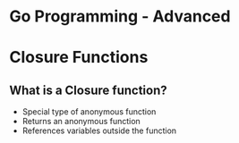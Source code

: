 Go Programming - Advanced
===============

# Closure Functions

## What is a Closure function?
* Special type of anonymous function
* Returns an anonymous function
* References variables outside the function